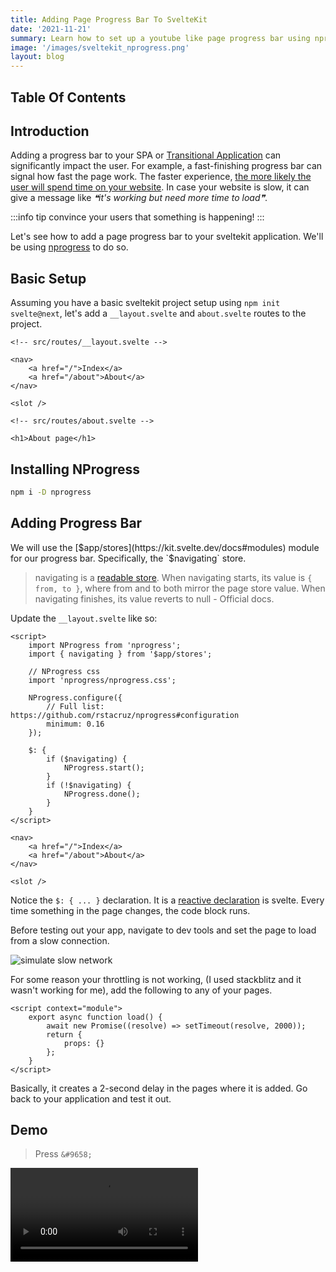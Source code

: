 ```yaml
---
title: Adding Page Progress Bar To SvelteKit
date: '2021-11-21'
summary: Learn how to set up a youtube like page progress bar using nprogress
image: '/images/sveltekit_nprogress.png'
layout: blog
---
```


## Table Of Contents

## Introduction

Adding a progress bar to your SPA or [Transitional Application](https://www.youtube.com/watch?v=860d8usGC0o) can significantly impact the user. For example, a fast-finishing progress bar can signal how fast the page work. The faster experience, [the more likely the user will spend time on your website](https://www.cloudflare.com/en-in/learning/performance/more/website-performance-conversion-rates/). In case your website is slow, it can give a message like _❝it's working but need more time to load❞_.

:::info tip
convince your users that something is happening!
:::

Let's see how to add a page progress bar to your sveltekit application. We'll be using [nprogress](https://ricostacruz.com/nprogress/) to do so.

## Basic Setup

Assuming you have a basic sveltekit project setup using `npm init svelte@next`, let's add a `__layout.svelte` and `about.svelte` routes to the project.

```svelte
<!-- src/routes/__layout.svelte -->

<nav>
	<a href="/">Index</a>
	<a href="/about">About</a>
</nav>

<slot />
```

```svelte
<!-- src/routes/about.svelte -->

<h1>About page</h1>
```

## Installing NProgress

```bash
npm i -D nprogress
```

## Adding Progress Bar

We will use the [$app/stores](https://kit.svelte.dev/docs#modules) module for our progress bar. Specifically, the `$navigating` store.

> navigating is a [readable store](https://svelte.dev/tutorial/readable-stores). When navigating starts, its value is `{ from, to }`, where from and to both mirror the page store value. When navigating finishes, its value reverts to null - Official docs.

Update the `__layout.svelte` like so:

```svelte
<script>
	import NProgress from 'nprogress';
	import { navigating } from '$app/stores';

	// NProgress css
	import 'nprogress/nprogress.css';

	NProgress.configure({
		// Full list: https://github.com/rstacruz/nprogress#configuration
		minimum: 0.16
	});

	$: {
		if ($navigating) {
			NProgress.start();
		}
		if (!$navigating) {
			NProgress.done();
		}
	}
</script>

<nav>
	<a href="/">Index</a>
	<a href="/about">About</a>
</nav>

<slot />
```

Notice the `$: { ... }` declaration. It is a [reactive declaration](https://svelte.dev/tutorial/reactive-declarations) is svelte. Every time something in the page changes, the code block runs.

Before testing out your app, navigate to dev tools and set the page to load from a slow connection.

![simulate slow network](https://cdn.hashnode.com/res/hashnode/image/upload/v1637475462878/vamvl0QbO.png)

For some reason your throttling is not working, (I used stackblitz and it wasn't working for me), add the following to any of your pages.

```svelte
<script context="module">
	export async function load() {
		await new Promise((resolve) => setTimeout(resolve, 2000));
		return {
			props: {}
		};
	}
</script>
```

Basically, it creates a 2-second delay in the pages where it is added. Go back to your application and test it out.

## Demo

> Press `&#9658;`

<video controls>
    <source src="/images/sveltekit-nprogress-demo.mp4" type="video/mp4">
</video>
